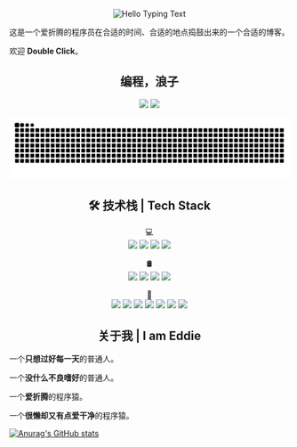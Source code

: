 <p align="center">
    <img
        alt="Hello Typing Text"
        src="https://readme-typing-svg.herokuapp.com?font=Fira+Code&pause=1000&random=false&width=600&lines=Hello+I'm+Eddie.I'm+glad+I+met+you+here!"
    />
</p>

这是一个爱折腾的程序员在合适的时间、合适的地点捣鼓出来的一个合适的博客。

欢迎 **Double Click**。

<h2 align='center'>编程，浪子</h2>

<p align='center'>
<a href="https://github.com/RoyalLiang" target="_blank"><img src="https://img.shields.io/badge/%E4%BD%9C%E8%80%85-%40RoyalLiang-black?style=flat-square&logo=GitHub"></a>
<a href="https://sm.ms/image/mhE7DPsvQocik1n" target="_blank"><img src="https://img.shields.io/badge/%E5%85%AC%E4%BC%97%E5%8F%B7-%40%E6%82%9F%E9%81%93%E7%A8%8B%E5%BA%8F%E5%91%98-black?style=flat-square&logo=WeChat"></a>
</p>
<picture>
  <source media="(prefers-color-scheme: dark)" srcset="https://raw.githubusercontent.com/RoyalLiang/RoyalLiang/output/github-contribution-grid-snake-dark.svg">
  <source media="(prefers-color-scheme: light)" srcset="https://raw.githubusercontent.com/RoyalLiang/RoyalLiang/output/github-contribution-grid-snake.svg">
  <img alt="github contribution grid snake animation" src="https://raw.githubusercontent.com/RoyalLiang/RoyalLiang/output/github-contribution-grid-snake.svg">
</picture>

<h2 align='center'>🛠 技术栈 | Tech Stack</h2>

<p align="center">
💻<br>
    <img src="https://img.shields.io/badge/-Python-111?style=flat&logo=Python">
    <img src="https://img.shields.io/badge/-Go-222?style=flat&logo=Go">
    <img src="https://img.shields.io/badge/-Linux-333?style=flat&logo=Linux&logoColor=FCC624">
    <img src="https://img.shields.io/badge/-Docker-444?style=flat&logo=Docker">
</p>

<p align="center">
	🛢<br>
	<img src="https://img.shields.io/badge/-MySQL-111?style=flat&logo=MySQL">
	<img src="https://img.shields.io/badge/-Redis-111?style=flat&logo=Redis">
	<img src="https://img.shields.io/badge/-PostgreSQL-111?style=flat&logo=PostgreSQL">
	<img src="https://img.shields.io/badge/-Elastic-444?style=flat&logo=Elastic">
</p>

<p align="center">
	🔧<br>
	<img src="https://img.shields.io/badge/-Git-111?style=flat&logo=Git">
	<img src="https://img.shields.io/badge/-Nginx-333?style=flat&logo=Nginx">
	<img src="https://img.shields.io/badge/-HTML-222?style=flat&logo=HTML5">
	<img src="https://img.shields.io/badge/-gRPC-444?style=flat&logo=gRPC">
	<img src="https://img.shields.io/badge/-RocketMQ-555?style=flat&logo=RocketMQ">
	<img src="https://img.shields.io/badge/-设计模式-666?style=flat&logo=DesignPattern">
	<img src="https://img.shields.io/badge/-Markdown-777?style=flat&logo=Markdown&logoColor=blue">
</p> 

<h2 align='center'>关于我 | I am Eddie</h2>

一个**只想过好每一天**的普通人。

一个**没什么不良嗜好**的普通人。

一个**爱折腾**的程序猿。

一个**很懒却又有点爱干净**的程序猿。

[![Anurag's GitHub stats](https://github-readme-stats.vercel.app/api?username=RoyalLiang&show_icons=true&theme=dark)](https://github.com/anuraghazra/github-readme-stats)
